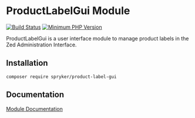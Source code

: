 # ProductLabelGui Module
[![Build Status](https://travis-ci.org/spryker/product-label-gui.svg)](https://travis-ci.org/spryker/product-label-gui)
[![Minimum PHP Version](https://img.shields.io/badge/php-%3E%3D%207.3-8892BF.svg)](https://php.net/)

ProductLabelGui is a user interface module to manage product labels in the Zed Administration Interface.

## Installation

```
composer require spryker/product-label-gui
```

## Documentation

[Module Documentation](https://academy.spryker.com/developing_with_spryker/module_guide/products/product_label/product_label.html)
